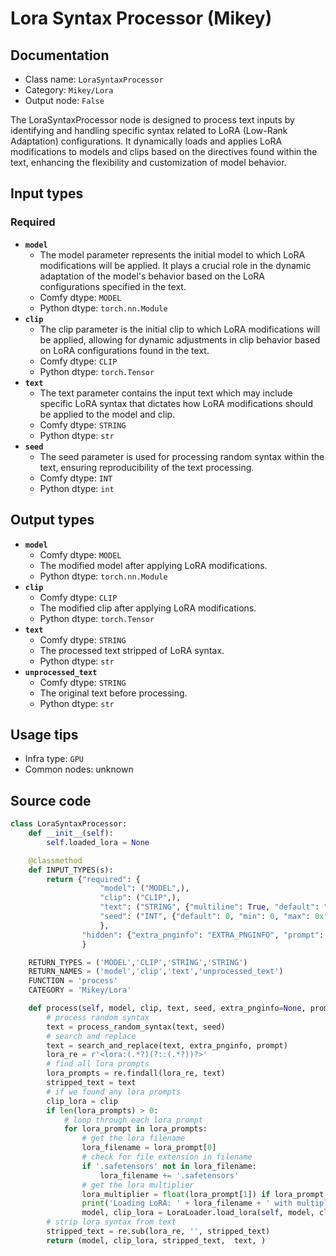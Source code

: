 # Lora Syntax Processor (Mikey)
## Documentation
- Class name: `LoraSyntaxProcessor`
- Category: `Mikey/Lora`
- Output node: `False`

The LoraSyntaxProcessor node is designed to process text inputs by identifying and handling specific syntax related to LoRA (Low-Rank Adaptation) configurations. It dynamically loads and applies LoRA modifications to models and clips based on the directives found within the text, enhancing the flexibility and customization of model behavior.
## Input types
### Required
- **`model`**
    - The model parameter represents the initial model to which LoRA modifications will be applied. It plays a crucial role in the dynamic adaptation of the model's behavior based on the LoRA configurations specified in the text.
    - Comfy dtype: `MODEL`
    - Python dtype: `torch.nn.Module`
- **`clip`**
    - The clip parameter is the initial clip to which LoRA modifications will be applied, allowing for dynamic adjustments in clip behavior based on LoRA configurations found in the text.
    - Comfy dtype: `CLIP`
    - Python dtype: `torch.Tensor`
- **`text`**
    - The text parameter contains the input text which may include specific LoRA syntax that dictates how LoRA modifications should be applied to the model and clip.
    - Comfy dtype: `STRING`
    - Python dtype: `str`
- **`seed`**
    - The seed parameter is used for processing random syntax within the text, ensuring reproducibility of the text processing.
    - Comfy dtype: `INT`
    - Python dtype: `int`
## Output types
- **`model`**
    - Comfy dtype: `MODEL`
    - The modified model after applying LoRA modifications.
    - Python dtype: `torch.nn.Module`
- **`clip`**
    - Comfy dtype: `CLIP`
    - The modified clip after applying LoRA modifications.
    - Python dtype: `torch.Tensor`
- **`text`**
    - Comfy dtype: `STRING`
    - The processed text stripped of LoRA syntax.
    - Python dtype: `str`
- **`unprocessed_text`**
    - Comfy dtype: `STRING`
    - The original text before processing.
    - Python dtype: `str`
## Usage tips
- Infra type: `GPU`
- Common nodes: unknown


## Source code
```python
class LoraSyntaxProcessor:
    def __init__(self):
        self.loaded_lora = None

    @classmethod
    def INPUT_TYPES(s):
        return {"required": {
                    "model": ("MODEL",),
                    "clip": ("CLIP",),
                    "text": ("STRING", {"multiline": True, "default": "<lora:filename:weight>"}),
                    "seed": ("INT", {"default": 0, "min": 0, "max": 0xffffffffffffffff})
                    },
                "hidden": {"extra_pnginfo": "EXTRA_PNGINFO", "prompt": "PROMPT"},
                }

    RETURN_TYPES = ('MODEL','CLIP','STRING','STRING')
    RETURN_NAMES = ('model','clip','text','unprocessed_text')
    FUNCTION = 'process'
    CATEGORY = 'Mikey/Lora'

    def process(self, model, clip, text, seed, extra_pnginfo=None, prompt=None):
        # process random syntax
        text = process_random_syntax(text, seed)
        # search and replace
        text = search_and_replace(text, extra_pnginfo, prompt)
        lora_re = r'<lora:(.*?)(?::(.*?))?>'
        # find all lora prompts
        lora_prompts = re.findall(lora_re, text)
        stripped_text = text
        # if we found any lora prompts
        clip_lora = clip
        if len(lora_prompts) > 0:
            # loop through each lora prompt
            for lora_prompt in lora_prompts:
                # get the lora filename
                lora_filename = lora_prompt[0]
                # check for file extension in filename
                if '.safetensors' not in lora_filename:
                    lora_filename += '.safetensors'
                # get the lora multiplier
                lora_multiplier = float(lora_prompt[1]) if lora_prompt[1] != '' else 1.0
                print('Loading LoRA: ' + lora_filename + ' with multiplier: ' + str(lora_multiplier))
                model, clip_lora = LoraLoader.load_lora(self, model, clip, lora_filename, lora_multiplier, lora_multiplier)
        # strip lora syntax from text
        stripped_text = re.sub(lora_re, '', stripped_text)
        return (model, clip_lora, stripped_text,  text, )

```
